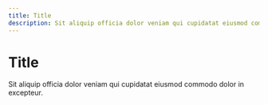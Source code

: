 ```yaml
---
title: Title
description: Sit aliquip officia dolor veniam qui cupidatat eiusmod commodo dolor in excepteur.
---
```


# Title

Sit aliquip officia dolor veniam qui cupidatat eiusmod commodo dolor in excepteur.